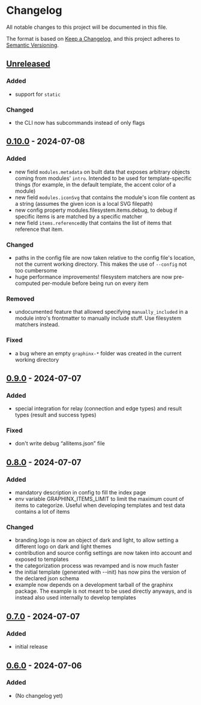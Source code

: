 # Changelog

All notable changes to this project will be documented in this file.

The format is based on [Keep a Changelog](https://keepachangelog.com/en/1.0.0/),
and this project adheres to [Semantic Versioning](https://semver.org/spec/v2.0.0.html).

## [Unreleased]

### Added

- support for `static`

### Changed

- the CLI now has subcommands instead of only flags

## [0.10.0] - 2024-07-08

### Added

- new field `modules.metadata` on built data that exposes arbitrary objects coming from modules' `intro`. Intended to be used for template-specific things (for example, in the default template, the accent color of a module)
- new field `modules.iconSvg` that contains the module's icon file content as a string (assumes the given icon is a local SVG filepath)
- new config property modules.filesystem.items.debug, to debug if specific items is are matched by a specific matcher
- new field `items.referencedBy` that contains the list of items that reference that item.

### Changed

- paths in the config file are now taken relative to the config file's location, not the current working directory. This makes the use of `--config` not too cumbersome
- huge performance improvements! filesystem matchers are now pre-computed per-module before being run on every item

### Removed

- undocumented feature that allowed specifying `manually_included` in a module intro's frontmatter to manually include stuff. Use filesystem matchers instead.

### Fixed

- a bug where an empty `graphinx-*` folder was created in the current working directory

## [0.9.0] - 2024-07-07

### Added

- special integration for relay (connection and edge types) and result types (result and success types)

### Fixed

- don't write debug “allitems.json” file

## [0.8.0] - 2024-07-07

### Added

- mandatory description in config to fill the index page
- env variable GRAPHINX_ITEMS_LIMIT to limit the maximum count of items to categorize. Useful when developing templates and test data contains a lot of items

### Changed

- branding.logo is now an object of dark and light, to allow setting a different logo on dark and light themes
- contribution and source config settings are now taken into account and exposed to templates
- the categorization process was revamped and is now much faster
- the initial template (generated with --init) has now pins the version of the declared json schema
- example now depends on a development tarball of the graphinx package. The example is not meant to be used directly anyways, and is instead also used internally to develop templates

## [0.7.0] - 2024-07-07

### Added

- initial release

## [0.6.0] - 2024-07-06

### Added

- (No changelog yet)

[Unreleased]: https://github.com/graphinx/graphinx/compare/v0.10.0...HEAD
[0.10.0]: https://github.com/graphinx/graphinx/compare/v0.9.0...v0.10.0
[0.9.0]: https://github.com/graphinx/graphinx/compare/v0.8.0...v0.9.0
[0.8.0]: https://github.com/graphinx/graphinx/compare/v0.7.0...v0.8.0
[0.7.0]: https://github.com/graphinx/graphinx/compare/v0.6.0...v0.7.0
[0.6.0]: https://github.com/graphinx/graphinx/releases/tag/v0.6.0

[//]: # (C3-2-DKAC:GGH:Hgithub.com:Rgraphinx/graphinx:Tv{t})
